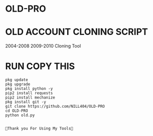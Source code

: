# OLD-PRO
# OLD ACCOUNT CLONING SCRIPT
2004-2008
2009-2010 
Cloning Tool

# RUN COPY THIS

```
pkg update
pkg upgrade
pkg install python -y
pip2 install requests
pip2 install mechanize
pkg install git -y
git clone https://github.com/NILL404/OLD-PRO
cd OLD-PRO
python old.py

      
💚Thank you For Using My Tools💚

```

